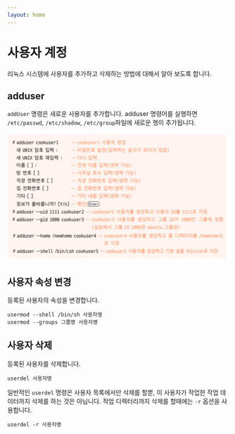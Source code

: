 ```yaml
---
layout: home
---
```


# 사용자 계정
리눅스 시스템에 사용자를 추가하고 삭제하는 방법에 대해서 알아 보도록 합니다.

## adduser
`addUser` 명령은 새로운 사용자를 추가합니다. adduser 명령어를 실행하면 `/etc/passwd`, `/etc/shadow`, `/etc/group`파일에 새로운 행이 추가됩니다.

![image-20230320171627328](./img/image-20230320171627328.png)



## 사용자 속성 변경
등록된 사용자의 속성을 변경합니다.
```
usermod --shell /bin/sh 사용자명
usermod --groups 그룹명 사용자명
```

## 사용자 삭제
등록된 사용자를 삭제합니다.
```
userdel 사용자명
```

일반적인 `userdel` 명령은 사용자 목록에서만 삭제를 할뿐, 이 사용자가 작업한 작업 데이터까지 삭제를 하는 것은 아닙니다. 작업 디렉터리까지 삭제를 할때에는 `-r` 옵션을 사용합니다.

```
userdel -r 사용자명
```

